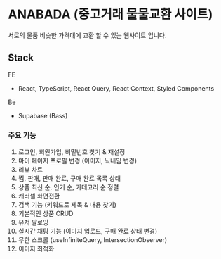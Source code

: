 # ANABADA (중고거래 물물교환 사이트)

서로의 물품 비슷한 가격대에 교환 할 수 있는 웹사이트 입니다.

## Stack

FE

- React, TypeScript, React Query, React Context, Styled Components

Be

- Supabase (Bass)

### 주요 기능

1. 로그인, 회원가입, 비밀번호 찾기 & 재설정
2. 마이 페이지 프로필 변경 (이미지, 닉네임 변경)
3. 리뷰 차트
4. 찜, 판매, 판매 완료, 구매 완료 목록 상태
5. 상품 최신 순, 인기 순, 카테고리 순 정렬
6. 캐러셀 화면전환
7. 검색 기능 (키워드로 제목 & 내용 찾기)
8. 기본적인 상품 CRUD
9. 유저 팔로잉
10. 실시간 채팅 기능 (이미지 업로드, 구매 완료 상태 변경)
11. 무한 스크롤 (useInfiniteQuery, IntersectionObserver)
12. 이미지 최적화
